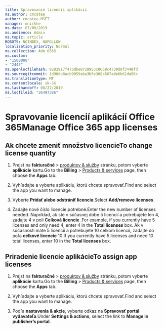 ```yaml
---
title: Spravovanie licencií aplikácií
ms.author: cmcatee
author: cmcatee-MSFT
manager: mnirkhe
ms.date: 07/09/2019
ms.audience: Admin
ms.topic: article
ROBOTS: NOINDEX, NOFOLLOW
localization_priority: Normal
ms.collection: Adm_O365
ms.custom:
- "1500008"
- "2443"
ms.openlocfilehash: 0282917f473dbe0718953c8668c4730d8f3448fd
ms.sourcegitcommit: 1d98db8acb9959aba3b5e308a567ade6b62da56c
ms.translationtype: MT
ms.contentlocale: sk-SK
ms.lasthandoff: 08/22/2019
ms.locfileid: "36497386"
---
```

# <a name="manage-office-365-app-licenses"></a><span data-ttu-id="df239-102">Spravovanie licencií aplikácií Office 365</span><span class="sxs-lookup"><span data-stu-id="df239-102">Manage Office 365 app licenses</span></span>

## <a name="to-change-license-quantity"></a><span data-ttu-id="df239-103">Ak chcete zmeniť množstvo licencie</span><span class="sxs-lookup"><span data-stu-id="df239-103">To change license quantity</span></span>

1. <span data-ttu-id="df239-104">Prejsť na **fakturačné** > [produktov & služby](https://go.microsoft.com/fwlink/p/?linkid=842054) stránku, potom vyberte **aplikácie** kartu.</span><span class="sxs-lookup"><span data-stu-id="df239-104">Go to the **Billing** > [Products & services](https://go.microsoft.com/fwlink/p/?linkid=842054) page, then choose the **Apps** tab.</span></span>

2. <span data-ttu-id="df239-105">Vyhľadajte a vyberte aplikáciu, ktorú chcete spravovať.</span><span class="sxs-lookup"><span data-stu-id="df239-105">Find and select the app you want to manage.</span></span>  

3. <span data-ttu-id="df239-106">Vyberte **Pridať alebo odstrániť licencie**.</span><span class="sxs-lookup"><span data-stu-id="df239-106">Select **Add/remove licenses**.</span></span>

4. <span data-ttu-id="df239-107">Zadajte nové číslo licencie potrebné.</span><span class="sxs-lookup"><span data-stu-id="df239-107">Enter the new number of licenses needed.</span></span> <span data-ttu-id="df239-108">Napríklad, ak ste v súčasnej dobe 5 licencií a potrebujete len 4, zadajte 4 v poli **Celková licencie** .</span><span class="sxs-lookup"><span data-stu-id="df239-108">For example, if you currently have 5 licenses and only need 4, enter 4 in the **Total licenses** box.</span></span> <span data-ttu-id="df239-109">Ak v súčasnosti máte 5 licencií a potrebujete 10 celkom licencií, zadajte do poľa **celkové licencie** 10.</span><span class="sxs-lookup"><span data-stu-id="df239-109">If you currently have 5 licenses and need 10 total licenses, enter 10 in the **Total licenses** box.</span></span>

## <a name="to-assign-app-licenses"></a><span data-ttu-id="df239-110">Priradenie licencie aplikácie</span><span class="sxs-lookup"><span data-stu-id="df239-110">To assign app licenses</span></span>

1. <span data-ttu-id="df239-111">Prejsť na **fakturačné** > [produktov & služby](https://go.microsoft.com/fwlink/p/?linkid=842054) stránku, potom vyberte **aplikácie** kartu.</span><span class="sxs-lookup"><span data-stu-id="df239-111">Go to the **Billing** > [Products & services](https://go.microsoft.com/fwlink/p/?linkid=842054) page, then choose the **Apps** tab.</span></span>

2. <span data-ttu-id="df239-112">Vyhľadajte a vyberte aplikáciu, ktorú chcete spravovať.</span><span class="sxs-lookup"><span data-stu-id="df239-112">Find and select the app you want to manage.</span></span>  

3. <span data-ttu-id="df239-113">Podľa **nastavenia & akcie**, vyberte odkaz na **Spravovať portál vydavateľa**.</span><span class="sxs-lookup"><span data-stu-id="df239-113">Under **Settings & actions**, select the link to **Manage in publisher’s portal**.</span></span>